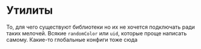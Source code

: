 # Утилиты

То, для чего существуют библиотеки но их не хочется подключать ради таких мелочей. Всякие `randomColor` или `uid`, которые проще написать самому.
Какие-то глобальные конфиги тоже сюда
